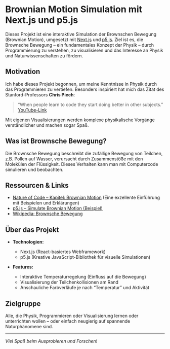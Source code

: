 # Brownian Motion Simulation mit Next.js und p5.js

Dieses Projekt ist eine interaktive Simulation der Brownschen Bewegung (Brownian Motion), umgesetzt mit [Next.js](https://nextjs.org/) und [p5.js](https://p5js.org/). Ziel ist es, die Brownsche Bewegung – ein fundamentales Konzept der Physik – durch Programmierung zu verstehen, zu visualisieren und das Interesse an Physik und Naturwissenschaften zu fördern.

## Motivation

Ich habe dieses Projekt begonnen, um meine Kenntnisse in Physik durch das Programmieren zu vertiefen. Besonders inspiriert hat mich das Zitat des Stanford-Professors **Chris Piech**:

> “When people learn to code they start doing better in other subjects.”
> [YouTube-Link](https://youtu.be/3mRvCF4qyTA?si=rrMr_ZYwngLw7rnu)

Mit eigenen Visualisierungen werden komplexe physikalische Vorgänge verständlicher und machen sogar Spaß.

## Was ist Brownsche Bewegung?

Die Brownsche Bewegung beschreibt die zufällige Bewegung von Teilchen, z.B. Pollen auf Wasser, verursacht durch Zusammenstöße mit den Molekülen der Flüssigkeit. Dieses Verhalten kann man mit Computercode simulieren und beobachten.

## Ressourcen & Links

* [Nature of Code – Kapitel: Brownian Motion](https://natureofcode.com/vectors/#chapter01_section4)
  (Eine exzellente Einführung mit Beispielen und Erklärungen)
* [p5.js – Simulate Brownian Motion (Beispiel)](https://archive.p5js.org/examples/simulate-brownian-motion.html)
* [Wikipedia: Brownsche Bewegung](https://de.wikipedia.org/wiki/Brownsche_Bewegung)

## Über das Projekt

* **Technologien:**

  * Next.js (React-basiertes Webframework)
  * p5.js (Kreative JavaScript-Bibliothek für visuelle Simulationen)
* **Features:**

  * Interaktive Temperaturregelung (Einfluss auf die Bewegung)
  * Visualisierung der Teilchenkollisionen am Rand
  * Anschauliche Farbverläufe je nach “Temperatur” und Aktivität

## Zielgruppe

Alle, die Physik, Programmieren oder Visualisierung lernen oder unterrichten wollen – oder einfach neugierig auf spannende Naturphänomene sind.

---

*Viel Spaß beim Ausprobieren und Forschen!*

